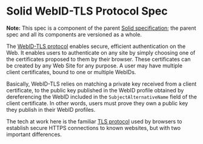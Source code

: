 # Solid WebID-TLS Protocol Spec

**Note:** This spec is a component of the parent
[Solid specification](README.md); the parent spec and all its components are
versioned as a whole.

The [WebID-TLS protocol](http://www.w3.org/2005/Incubator/webid/spec/tls/)
enables secure, efficient authentication on the Web. It enables users to
authenticate on any site by simply choosing one of the certificates proposed to
them by their browser. These certificates can be created by any Web Site for any
purpose. A user may have multiple client certificates, bound to one or multiple
WebIDs.

Basically, WebID-TLS relies on matching a private key received from a client
certificate, to the public key published in the WebID profile obtained by
dereferencing the WebID included in the `SubjectAlternativeName` field of the
client certificate. In other words, users must prove they own a public key they
publish in their WebID profiles.


The tech at work here is the familiar [TLS
protocol](https://en.wikipedia.org/wiki/Transport_Layer_Security) used by
browsers to establish secure HTTPS connections to known websites, but with two
important differences. 

